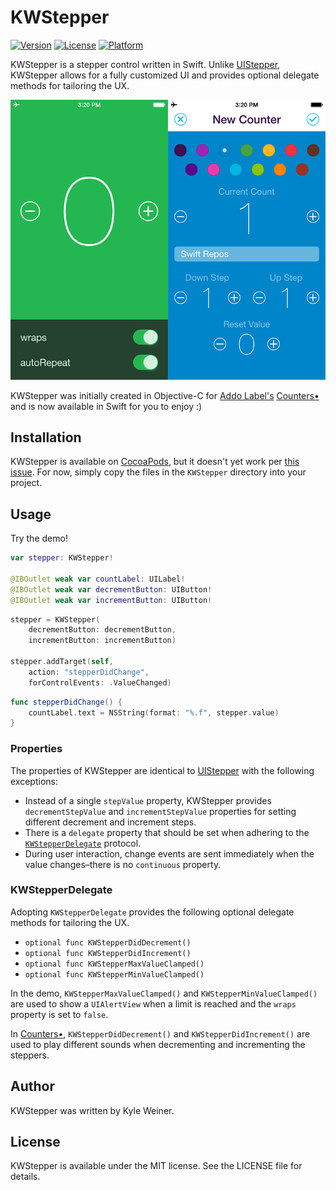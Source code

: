 # KWStepper

[![Version](https://img.shields.io/cocoapods/v/KWStepper.svg?style=flat)](http://cocoapods.org/?q=kwstepper)
[![License](https://img.shields.io/cocoapods/l/KWStepper.svg?style=flat)](https://raw.githubusercontent.com/kyleweiner/KWStepper/master/LICENSE)
[![Platform](https://img.shields.io/cocoapods/p/KWStepper.svg?style=flat)](http://cocoapods.org/?q=kwstepper)

KWStepper is a stepper control written in Swift. Unlike [UIStepper](https://developer.apple.com/library/ios/documentation/UIKit/Reference/UIStepper_Class/index.html), KWStepper allows for a fully customized UI and provides optional delegate methods for tailoring the UX.

![KWStepper Screenshot](screenshots.png)

 KWStepper was initially created in Objective-C for [Addo Label's](http://addolabel.com/) [Counters•](https://itunes.apple.com/app/id722416562?mt=8) and is now available in Swift for you to enjoy :)

## Installation

KWStepper is available on [CocoaPods](http://cocoapods.org), but it doesn't yet work per [this issue](https://github.com/CocoaPods/CocoaPods/issues/2226). For now, simply copy the files in the `KWStepper` directory into your project.

## Usage

Try the demo!

```swift
var stepper: KWStepper!

@IBOutlet weak var countLabel: UILabel!
@IBOutlet weak var decrementButton: UIButton!
@IBOutlet weak var incrementButton: UIButton!
```

```swift
stepper = KWStepper(
    decrementButton: decrementButton,
    incrementButton: incrementButton)

stepper.addTarget(self,
    action: "stepperDidChange",
    forControlEvents: .ValueChanged)
```

```swift
func stepperDidChange() {
    countLabel.text = NSString(format: "%.f", stepper.value)
}
```

### Properties

The properties of KWStepper are identical to [UIStepper](https://developer.apple.com/library/ios/documentation/UIKit/Reference/UIStepper_Class/index.html) with the following exceptions:

* Instead of a single `stepValue` property, KWStepper provides `decrementStepValue` and `incrementStepValue` properties for setting different decrement and increment steps.
* There is a `delegate` property that should be set when adhering to the [`KWStepperDelegate`](#kwstepperdelegate) protocol.
* During user interaction, change events are sent immediately when the value changes–there is no `continuous` property. 

### KWStepperDelegate

Adopting `KWStepperDelegate` provides the following optional delegate methods for tailoring the UX.

* `optional func KWStepperDidDecrement()`
* `optional func KWStepperDidIncrement()`
* `optional func KWStepperMaxValueClamped()`
* `optional func KWStepperMinValueClamped()`

In the demo, `KWStepperMaxValueClamped()` and `KWStepperMinValueClamped()` are used to show a `UIAlertView` when a limit is reached and the `wraps` property is set to `false`.

In [Counters•](https://itunes.apple.com/app/id722416562?mt=8), `KWStepperDidDecrement()` and `KWStepperDidIncrement()` are used to play different sounds when decrementing and incrementing the steppers.

## Author

KWStepper was written by Kyle Weiner.

## License

KWStepper is available under the MIT license. See the LICENSE file for details.
